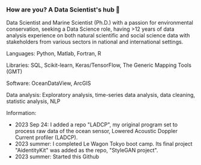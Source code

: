 ### How are you? A Data Scientist's hub 🌱

Data  Scientist  and  Marine  Scientist (Ph.D.)  with a passion for environmental conservation, seeking a Data Science role, having >12 years of data analysis experience on both natural scientific and social science data with stakeholders from various sectors in national and international settings. 

Languages: Python, Matlab, Fortran, R   

Libraries: SQL, Scikit-learn, Keras/TensorFlow, The Generic Mapping Tools (GMT) 

Software: OceanDataView, ArcGIS

Data analysis: Exploratory analysis, time-series data analysis, data cleaning, statistic analysis, NLP  

Information:
- 2023 Sep 24: I added a repo "LADCP", my original program set to process raw data of the ocean sensor, Lowered Acoustic Doppler Current profiler (LADCP). 
- 2023 summer: I completed Le Wagon Tokyo boot camp. Its final project "AidentityKit" was added as the repo, "StyleGAN project".
- 2023 summer: Started this Github



<!--
**kanakomaki/kanakomaki** is a ✨ _special_ ✨ repository because its `README.md` (this file) appears on your GitHub profile.

Here are some ideas to get you started:

- 🔭 I’m currently working on ...
- 🌱 I’m currently learning ...
- 👯 I’m looking to collaborate on ...
- 🤔 I’m looking for help with ...
- 💬 Ask me about ...
- 📫 How to reach me: ...
- 😄 Pronouns: ...
- ⚡ Fun fact: ...
-->
